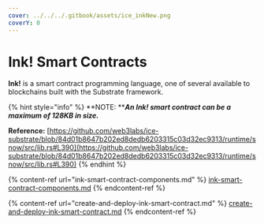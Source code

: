 ```yaml
---
cover: ../../../.gitbook/assets/ice_inkNew.png
coverY: 0
---
```


# Ink! Smart Contracts

**Ink!** is a smart contract programming language, one of several available to blockchains built with the Substrate framework.

{% hint style="info" %}
**NOTE: **_**An Ink! smart contract can be a maximum of 128KB in size.**_

**Reference:** [https://github.com/web3labs/ice-substrate/blob/84d01b8647b202ed8dedb6203315c03d32ec9313/runtime/snow/src/lib.rs#L390](https://github.com/web3labs/ice-substrate/blob/84d01b8647b202ed8dedb6203315c03d32ec9313/runtime/snow/src/lib.rs#L390)
{% endhint %}

{% content-ref url="ink-smart-contract-components.md" %}
[ink-smart-contract-components.md](ink-smart-contract-components.md)
{% endcontent-ref %}

{% content-ref url="create-and-deploy-ink-smart-contract.md" %}
[create-and-deploy-ink-smart-contract.md](create-and-deploy-ink-smart-contract.md)
{% endcontent-ref %}
